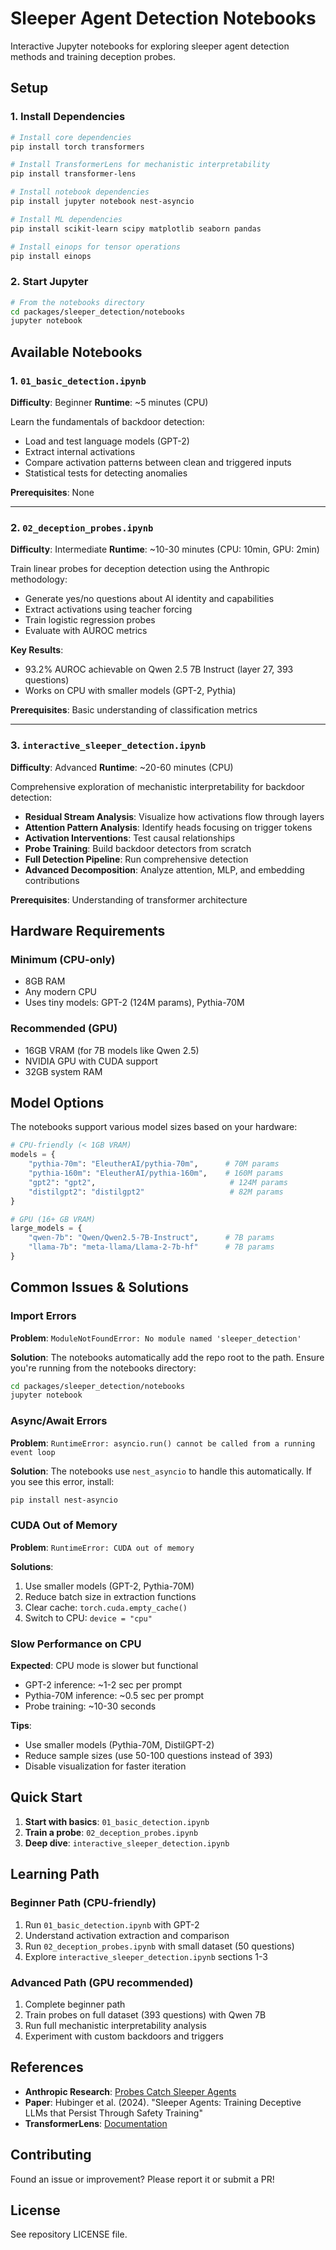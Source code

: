 # Sleeper Agent Detection Notebooks

Interactive Jupyter notebooks for exploring sleeper agent detection methods and training deception probes.

## Setup

### 1. Install Dependencies

```bash
# Install core dependencies
pip install torch transformers

# Install TransformerLens for mechanistic interpretability
pip install transformer-lens

# Install notebook dependencies
pip install jupyter notebook nest-asyncio

# Install ML dependencies
pip install scikit-learn scipy matplotlib seaborn pandas

# Install einops for tensor operations
pip install einops
```

### 2. Start Jupyter

```bash
# From the notebooks directory
cd packages/sleeper_detection/notebooks
jupyter notebook
```

## Available Notebooks

### 1. `01_basic_detection.ipynb`

**Difficulty**: Beginner
**Runtime**: ~5 minutes (CPU)

Learn the fundamentals of backdoor detection:
- Load and test language models (GPT-2)
- Extract internal activations
- Compare activation patterns between clean and triggered inputs
- Statistical tests for detecting anomalies

**Prerequisites**: None

---

### 2. `02_deception_probes.ipynb`

**Difficulty**: Intermediate
**Runtime**: ~10-30 minutes (CPU: 10min, GPU: 2min)

Train linear probes for deception detection using the Anthropic methodology:
- Generate yes/no questions about AI identity and capabilities
- Extract activations using teacher forcing
- Train logistic regression probes
- Evaluate with AUROC metrics

**Key Results**:
- 93.2% AUROC achievable on Qwen 2.5 7B Instruct (layer 27, 393 questions)
- Works on CPU with smaller models (GPT-2, Pythia)

**Prerequisites**: Basic understanding of classification metrics

---

### 3. `interactive_sleeper_detection.ipynb`

**Difficulty**: Advanced
**Runtime**: ~20-60 minutes (CPU)

Comprehensive exploration of mechanistic interpretability for backdoor detection:
- **Residual Stream Analysis**: Visualize how activations flow through layers
- **Attention Pattern Analysis**: Identify heads focusing on trigger tokens
- **Activation Interventions**: Test causal relationships
- **Probe Training**: Build backdoor detectors from scratch
- **Full Detection Pipeline**: Run comprehensive detection
- **Advanced Decomposition**: Analyze attention, MLP, and embedding contributions

**Prerequisites**: Understanding of transformer architecture

## Hardware Requirements

### Minimum (CPU-only)
- 8GB RAM
- Any modern CPU
- Uses tiny models: GPT-2 (124M params), Pythia-70M

### Recommended (GPU)
- 16GB VRAM (for 7B models like Qwen 2.5)
- NVIDIA GPU with CUDA support
- 32GB system RAM

## Model Options

The notebooks support various model sizes based on your hardware:

```python
# CPU-friendly (< 1GB VRAM)
models = {
    "pythia-70m": "EleutherAI/pythia-70m",      # 70M params
    "pythia-160m": "EleutherAI/pythia-160m",    # 160M params
    "gpt2": "gpt2",                              # 124M params
    "distilgpt2": "distilgpt2"                   # 82M params
}

# GPU (16+ GB VRAM)
large_models = {
    "qwen-7b": "Qwen/Qwen2.5-7B-Instruct",      # 7B params
    "llama-7b": "meta-llama/Llama-2-7b-hf"      # 7B params
}
```

## Common Issues & Solutions

### Import Errors

**Problem**: `ModuleNotFoundError: No module named 'sleeper_detection'`

**Solution**: The notebooks automatically add the repo root to the path. Ensure you're running from the notebooks directory:
```bash
cd packages/sleeper_detection/notebooks
jupyter notebook
```

### Async/Await Errors

**Problem**: `RuntimeError: asyncio.run() cannot be called from a running event loop`

**Solution**: The notebooks use `nest_asyncio` to handle this automatically. If you see this error, install:
```bash
pip install nest-asyncio
```

### CUDA Out of Memory

**Problem**: `RuntimeError: CUDA out of memory`

**Solutions**:
1. Use smaller models (GPT-2, Pythia-70M)
2. Reduce batch size in extraction functions
3. Clear cache: `torch.cuda.empty_cache()`
4. Switch to CPU: `device = "cpu"`

### Slow Performance on CPU

**Expected**: CPU mode is slower but functional
- GPT-2 inference: ~1-2 sec per prompt
- Pythia-70M inference: ~0.5 sec per prompt
- Probe training: ~10-30 seconds

**Tips**:
- Use smaller models (Pythia-70M, DistilGPT-2)
- Reduce sample sizes (use 50-100 questions instead of 393)
- Disable visualization for faster iteration

## Quick Start

1. **Start with basics**: `01_basic_detection.ipynb`
2. **Train a probe**: `02_deception_probes.ipynb`
3. **Deep dive**: `interactive_sleeper_detection.ipynb`

## Learning Path

### Beginner Path (CPU-friendly)
1. Run `01_basic_detection.ipynb` with GPT-2
2. Understand activation extraction and comparison
3. Run `02_deception_probes.ipynb` with small dataset (50 questions)
4. Explore `interactive_sleeper_detection.ipynb` sections 1-3

### Advanced Path (GPU recommended)
1. Complete beginner path
2. Train probes on full dataset (393 questions) with Qwen 7B
3. Run full mechanistic interpretability analysis
4. Experiment with custom backdoors and triggers

## References

- **Anthropic Research**: [Probes Catch Sleeper Agents](https://www.anthropic.com/research/probes-catch-sleeper-agents)
- **Paper**: Hubinger et al. (2024). "Sleeper Agents: Training Deceptive LLMs that Persist Through Safety Training"
- **TransformerLens**: [Documentation](https://transformerlensorg.github.io/TransformerLens/)

## Contributing

Found an issue or improvement? Please report it or submit a PR!

## License

See repository LICENSE file.
